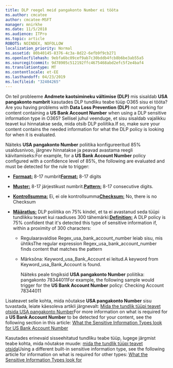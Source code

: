 ```yaml
---
title: DLP reegel meid pangakonto Number ei tööta
ms.author: cmcatee
author: cmcatee-MSFT
manager: mnirkhe
ms.date: 11/5/2018
ms.audience: ITPro
ms.topic: article
ROBOTS: NOINDEX, NOFOLLOW
localization_priority: Normal
ms.assetid: 80b40145-8376-4c3a-8d22-6efb9f9cb271
ms.openlocfilehash: 9ebfa6bc09cef9ab7c30bddb4fcb8b6be3ab55a5
ms.sourcegitcommit: 9d78905c512192ffc4675468abd2efc5f2e4baf4
ms.translationtype: MT
ms.contentlocale: et-EE
ms.lasthandoff: 04/23/2019
ms.locfileid: "32404265"
---
```

<span data-ttu-id="abdb7-102">On teil probleeme **Andmete kaotsimineku vältimise (DLP)** mis sisaldab **USA pangakonto numbrit** kasutades DLP tundliku teabe tüüp O365 sisu ei tööta?</span><span class="sxs-lookup"><span data-stu-id="abdb7-102">Are you having problems with **Data Loss Prevention (DLP)** not working for content containing a **US Bank Account Number** when using a DLP sensitive information type in O365?</span></span> <span data-ttu-id="abdb7-103">Sellisel juhul veenduge, et sisu sisaldab vajalikku teavet kui hinnatakse seda, mida otsib DLP poliitika.</span><span class="sxs-lookup"><span data-stu-id="abdb7-103">If so, make sure your content contains the needed information for what the DLP policy is looking for when it is evaluated.</span></span> 
  
<span data-ttu-id="abdb7-104">Näiteks **USA pangakonto Number** poliitika konfigureeritud 85% usaldusnivoo, järgnev hinnatakse ja peavad avastama reegli käivitamiseks:</span><span class="sxs-lookup"><span data-stu-id="abdb7-104">For example, for a **US Bank Account Number** policy configured with a confidence level of 85%, the following are evaluated and must be detected for the rule to trigger:</span></span> 
  
- <span data-ttu-id="abdb7-105">**[Formaat:](https://docs.microsoft.com/office365/securitycompliance/what-the-sensitive-information-types-look-for#format-77)** 8-17 numbrit</span><span class="sxs-lookup"><span data-stu-id="abdb7-105">**[Format:](https://docs.microsoft.com/office365/securitycompliance/what-the-sensitive-information-types-look-for#format-77)** 8-17 digits</span></span> 
    
- <span data-ttu-id="abdb7-106">**[Muster:](https://docs.microsoft.com/office365/securitycompliance/what-the-sensitive-information-types-look-for#pattern-77)** 8-17 järjestikust numbrit.</span><span class="sxs-lookup"><span data-stu-id="abdb7-106">**[Pattern:](https://docs.microsoft.com/office365/securitycompliance/what-the-sensitive-information-types-look-for#pattern-77)** 8-17 consecutive digits.</span></span> 
    
- <span data-ttu-id="abdb7-107">**[Kontrollsumma:](https://docs.microsoft.com/office365/securitycompliance/what-the-sensitive-information-types-look-for#checksum-76)** Ei, ei ole kontrollsumma</span><span class="sxs-lookup"><span data-stu-id="abdb7-107">**[Checksum:](https://docs.microsoft.com/office365/securitycompliance/what-the-sensitive-information-types-look-for#checksum-76)** No, there is no Checksum</span></span> 
    
- <span data-ttu-id="abdb7-108">**[Määratlus:](https://docs.microsoft.com/office365/securitycompliance/what-the-sensitive-information-types-look-for)** DLP poliitika on 75% kindel, et ta ei avastanud seda tüüpi tundlikku teavet kui raadiuses 300 tähemärki:</span><span class="sxs-lookup"><span data-stu-id="abdb7-108">**[Definition:](https://docs.microsoft.com/office365/securitycompliance/what-the-sensitive-information-types-look-for)** A DLP policy is 75% confident that it's detected this type of sensitive information if, within a proximity of 300 characters:</span></span> 
    
  - <span data-ttu-id="abdb7-109">Regulaaravaldise Regex_usa_bank_account_number leiab sisu, mis ühtiks</span><span class="sxs-lookup"><span data-stu-id="abdb7-109">The regular expression Regex_usa_bank_account_number finds content that matches the pattern</span></span>
    
  - <span data-ttu-id="abdb7-110">Märksõna: Keyword_usa_Bank_Account ei leitud.</span><span class="sxs-lookup"><span data-stu-id="abdb7-110">A keyword from Keyword_usa_Bank_Account is found.</span></span>
    
    <span data-ttu-id="abdb7-111">Näiteks peale tingiksid **USA pangakonto Number** poliitika: pangakonto 78344011</span><span class="sxs-lookup"><span data-stu-id="abdb7-111">For example, the following sample would trigger for the **US Bank Account Number** policy: Checking Account 78344011</span></span> 
    
<span data-ttu-id="abdb7-112">Lisateavet selle kohta, mida nõutakse **USA pangakonto Number** sisu tuvastada, leiate käesoleva artikli järgnevalt: [Mida the tundlik tüüpi teavet otsida USA pangakonto Number](https://docs.microsoft.com/office365/securitycompliance/what-the-sensitive-information-types-look-for#us-bank-account-number)</span><span class="sxs-lookup"><span data-stu-id="abdb7-112">For more information on what is required for a **US Bank Account Number** to be detected for your content, see the following section in this article: [What the Sensitive Information Types look for US Bank Account Number](https://docs.microsoft.com/office365/securitycompliance/what-the-sensitive-information-types-look-for#us-bank-account-number)</span></span>
  
<span data-ttu-id="abdb7-113">Kasutades erinevaid sisseehitatud tundliku teabe tüüp, lugege järgmist teabe kohta, mida nõutakse muude: [mida the tundlik tüüpi teavet otsida](https://docs.microsoft.com/office365/securitycompliance/what-the-sensitive-information-types-look-for)</span><span class="sxs-lookup"><span data-stu-id="abdb7-113">Using a different built-in sensitive information type, see the following article for information on what is required for other types: [What the Sensitive Information Types look for](https://docs.microsoft.com/office365/securitycompliance/what-the-sensitive-information-types-look-for)</span></span>
  

